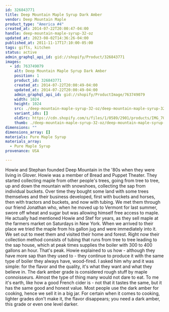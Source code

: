 ```yaml
---
id: 326843771
title: Deep Mountain Maple Syrup Dark Amber
vendor: Deep Mountain Maple
product_type: "America #4"
created_at: 2014-07-22T20:00:47-04:00
handle: deep-mountain-maple-syrup-32-oz
updated_at: 2023-08-02T14:36:26-04:00
published_at: 2011-11-17T17:10:00-05:00
tags: gifts, kitchen
status: active
admin_graphql_api_id: gid://shopify/Product/326843771
images:
  - id: 763749079
    alt: Deep Mountain Maple Syrup Dark Amber
    position: 1
    product_id: 326843771
    created_at: 2014-07-22T20:00:49-04:00
    updated_at: 2014-07-22T20:00:49-04:00
    admin_graphql_api_id: gid://shopify/ProductImage/763749079
    width: 1024
    height: 1024
    src: ./deep-mountain-maple-syrup-32-oz/deep-mountain-maple-syrup-32-oz__0.jpg
    variant_ids: []
    oldSrc: https://cdn.shopify.com/s/files/1/0589/2901/products/IMG_7044.jpeg?v=1406073649
    thumb: ./deep-mountain-maple-syrup-32-oz/deep-mountain-maple-syrup-32-oz__0-thumb.jpg
dimensions: ""
dimensions_array: []
materials: Pure Maple Syrup
materials_array:
  - Pure Maple Syrup
provenance: USA

---
```


Howie and Stephan founded Deep Mountain in the '80s when they were living in Glover. Howie was a member of Bread and Puppet Theater. They started collecting maple from other people's trees, going from tree to tree, up and down the mountain with snowshoes, collecting the sap from individual buckets. Over time they bought some land with some trees themselves and their business developed, first with buckets and horses, then with tractors and buckets, and now with tubing. We met them through our friend Jonathan who, when he moved up to Vermont for last summer, swore off wheat and sugar but was allowing himself free access to maple. He actually had mentioned Howie and Stef for years, as they sell maple at the farmers market on Saturdays in New York. When we arrived to their place we tried the maple from his gallon jug and were immediately into it. We set out to meet them and visited their home and forest. Right now their collection method consists of tubing that runs from tree to tree leading to the sap house, which at peak times supplies the boiler with 300 to 400 gallons an hour. That's peak. Howie explained to us how - although they have more sap than they used to - they continue to produce it with the same type of boiler they always have, wood-fired. I asked him why and it was simple: for the flavor and the quality, it's what they want and what they believe in. The dark amber grade is considered rough stuff by maple connoisseurs. Almost the type of thing many would not dare to eat. To me it's earth, like how a good French cider is \- not that it tastes the same, but it has the same good and honest value. Most people use the dark amber for cooking, hence we sell it in a big jar. For certain when it comes to cooking, lighter grades don't make it, the flavor disappears; you need a dark amber, this grade or even one level darker.